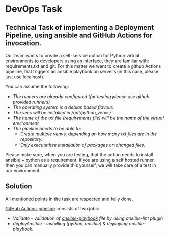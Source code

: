 # DevOps Task

## Technical Task of implementing a Deployment Pipeline, using ansible and GitHub Actions for invocation.

Our team wants to create a self-service option for Python virtual environments to developers using an interface, they are familiar with: requirements.txt and git.
For this matter we want to create a github Actions pipeline, that triggers an ansible playbook on servers (in this case, please just use localhost).

You can assume the following:

- *The runners are already configured (for testing please use github provided runners)* 
- *The operating system is a debian based flavour.*
- *The vens will be installed in /opt/python_venvs/*
- *The name of the txt file (requirements file) will be the name of the virtual environment*
- *The pipeline needs to be able to:*
  * *Create multiple venvs, depending on how many txt files are in the repository.*
  * *Only executethee installation of packages on changed files.*
 
Please make sure, when you are testing, that the action needs to install ansible + python as a requirement. If you are using a self hosted runner, then you can manually provide this yourself, we will take care of a test in our environment. 

## Solution
All mentioned points in the task are respected and fully done.

[GitHub Actions-pipeline](.github/workflows/actions-pipeline.yml) consists of two jobs:
- *Validate - validation of [ansible-playbook](ansible/python.yml) file by using ansible-lint plugin*
- *deployAnsible - installing (python, ansible) & deploying ansible-playbook.* 
